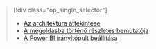 > [!div class="op_single_selector"]
> * [Az architektúra áttekintése](../articles/machine-learning/team-data-science-process/cortana-analytics-playbook-vehicle-telemetry.md)
> * [A megoldásba történő részletes bemutatója](../articles/machine-learning/team-data-science-process/cortana-analytics-playbook-vehicle-telemetry-deep-dive.md)
> * [A Power BI irányítópult beállítása](../articles/machine-learning/team-data-science-process/cortana-analytics-playbook-vehicle-telemetry-powerbi.md)
> 
> 

